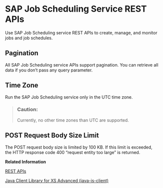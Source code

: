 <!-- loioc513d2de49b140d08da694fa263698f8 -->

# SAP Job Scheduling Service REST APIs

Use SAP Job Scheduling service REST APIs to create, manage, and monitor jobs and job schedules.



<a name="loioc513d2de49b140d08da694fa263698f8__section_wlp_b2y_vz"/>

## Pagination

All SAP Job Scheduling service APIs support pagination. You can retrieve all data if you don’t pass any query parameter.



<a name="loioc513d2de49b140d08da694fa263698f8__section_esp_d2y_vz"/>

## Time Zone

Run the SAP Job Scheduling service only in the UTC time zone.

> ### Caution:  
> Currently, no other time zones than UTC are supported.



<a name="loioc513d2de49b140d08da694fa263698f8__section_lgr_4vr_4tb"/>

## POST Request Body Size Limit

The POST request body size is limited by 100 KB. If this limit is exceeded, the HTTP response code 400 “request entity too large” is returned.

**Related Information**  


[REST APIs](rest-apis-3dcd04a.md "SAP Job Scheduling service REST APIs")

[Java Client Library for XS Advanced \(java-js-client\)](https://help.sap.com/docs/SAP_HANA_PLATFORM/4505d0bdaf4948449b7f7379d24d0f0d/6511bc054b0e48369a625a8019fefd53.html?version=2.0.07#loio6511bc054b0e48369a625a8019fefd53__section_ctf_5w4_dz)

